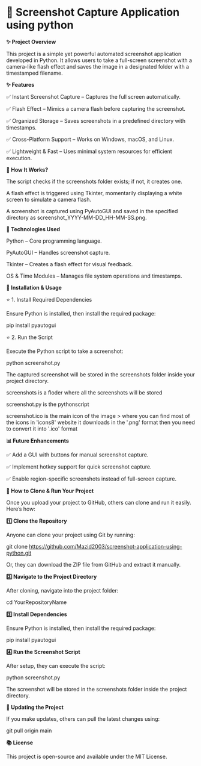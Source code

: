 # 📸 Screenshot Capture Application using python

**✨ Project Overview**

This project is a simple yet powerful automated screenshot application developed in Python. It allows users to take a full-screen screenshot with a camera-like flash effect and saves the image in a designated folder with a timestamped filename.

**✨ Features**

✅ Instant Screenshot Capture – Captures the full screen automatically.

✅ Flash Effect – Mimics a camera flash before capturing the screenshot.

✅ Organized Storage – Saves screenshots in a predefined directory with timestamps.

✅ Cross-Platform Support – Works on Windows, macOS, and Linux.

✅ Lightweight & Fast – Uses minimal system resources for efficient execution.

**🎡 How It Works?**

The script checks if the screenshots folder exists; if not, it creates one.

A flash effect is triggered using Tkinter, momentarily displaying a white screen to simulate a camera flash.

A screenshot is captured using PyAutoGUI and saved in the specified directory as screenshot_YYYY-MM-DD_HH-MM-SS.png.

**💪 Technologies Used**

Python – Core programming language.

PyAutoGUI – Handles screenshot capture.

Tkinter – Creates a flash effect for visual feedback.

OS & Time Modules – Manages file system operations and timestamps.

**🚀 Installation & Usage**

⭐ 1. Install Required Dependencies

Ensure Python is installed, then install the required package:

pip install pyautogui

⭐ 2. Run the Script

Execute the Python script to take a screenshot:

python screenshot.py

The captured screenshot will be stored in the screenshots folder inside your project directory.

screenshots is a floder where all the screenshots will be stored

screenshot.py is the pythonscript 

screenshot.ico is the main icon of the image > where you can find most of the icons in 'icons8' website it downloads in the '.png' format then you need to convert it into '.ico' format

**📊 Future Enhancements**

✅ Add a GUI with buttons for manual screenshot capture.

✅ Implement hotkey support for quick screenshot capture.

✅ Enable region-specific screenshots instead of full-screen capture.

**🚀 How to Clone & Run Your Project**

Once you upload your project to GitHub, others can clone and run it easily. Here’s how:

**1️⃣ Clone the Repository**

Anyone can clone your project using Git by running:

git clone https://github.com/Mazid2003/screenshot-application-using-python.git

Or, they can download the ZIP file from GitHub and extract it manually.

**2️⃣ Navigate to the Project Directory**

After cloning, navigate into the project folder:

cd YourRepositoryName

**3️⃣ Install Dependencies**

Ensure Python is installed, then install the required package:

pip install pyautogui

**4️⃣ Run the Screenshot Script**

After setup, they can execute the script:

python screenshot.py

The screenshot will be stored in the screenshots folder inside the project directory.

**📌 Updating the Project**

If you make updates, others can pull the latest changes using:

git pull origin main


**📚 License**

This project is open-source and available under the MIT License.




